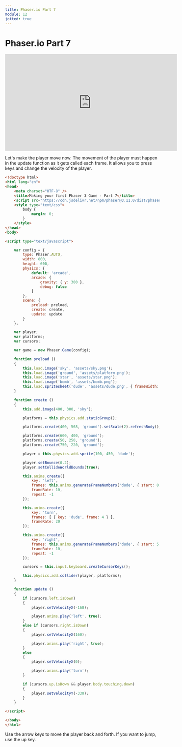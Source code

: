 ```yaml
---
title: Phaser.io Part 7
module: 12
jotted: true
---
```


# Phaser.io Part 7

<iframe width="560" height="315" src="https://www.youtube.com/embed/a5wiZ2knCTI" frameborder="0" allow="accelerometer; autoplay; encrypted-media; gyroscope; picture-in-picture" allowfullscreen></iframe>

Let's make the player move now.  The movement of the player must happen in the update function as it gets called each frame.  It allows you to press keys and change the velocity of the player.

```html
<!doctype html> 
<html lang="en"> 
<head> 
    <meta charset="UTF-8" />
    <title>Making your first Phaser 3 Game - Part 7</title>
    <script src="https://cdn.jsdelivr.net/npm/phaser@3.11.0/dist/phaser.js"></script>
    <style type="text/css">
        body {
            margin: 0;
        }
    </style>
</head>
<body>

<script type="text/javascript">

    var config = {
        type: Phaser.AUTO,
        width: 800,
        height: 600,
        physics: {
            default: 'arcade',
            arcade: {
                gravity: { y: 300 },
                debug: false
            }
        },
        scene: {
            preload: preload,
            create: create,
            update: update
        }
    };

    var player;
    var platforms;
    var cursors;

    var game = new Phaser.Game(config);

    function preload ()
    {
        this.load.image('sky', 'assets/sky.png');
        this.load.image('ground', 'assets/platform.png');
        this.load.image('star', 'assets/star.png');
        this.load.image('bomb', 'assets/bomb.png');
        this.load.spritesheet('dude', 'assets/dude.png', { frameWidth: 32, frameHeight: 48 });
    }

    function create ()
    {
        this.add.image(400, 300, 'sky');

        platforms = this.physics.add.staticGroup();

        platforms.create(400, 568, 'ground').setScale(2).refreshBody();

        platforms.create(600, 400, 'ground');
        platforms.create(50, 250, 'ground');
        platforms.create(750, 220, 'ground');

        player = this.physics.add.sprite(100, 450, 'dude');

        player.setBounce(0.2);
        player.setCollideWorldBounds(true);

        this.anims.create({
            key: 'left',
            frames: this.anims.generateFrameNumbers('dude', { start: 0, end: 3 }),
            frameRate: 10,
            repeat: -1
        });

        this.anims.create({
            key: 'turn',
            frames: [ { key: 'dude', frame: 4 } ],
            frameRate: 20
        });

        this.anims.create({
            key: 'right',
            frames: this.anims.generateFrameNumbers('dude', { start: 5, end: 8 }),
            frameRate: 10,
            repeat: -1
        });

        cursors = this.input.keyboard.createCursorKeys();

        this.physics.add.collider(player, platforms);
    }

    function update ()
    {
        if (cursors.left.isDown)
        {
            player.setVelocityX(-160);

            player.anims.play('left', true);
        }
        else if (cursors.right.isDown)
        {
            player.setVelocityX(160);

            player.anims.play('right', true);
        }
        else
        {
            player.setVelocityX(0);

            player.anims.play('turn');
        }

        if (cursors.up.isDown && player.body.touching.down)
        {
            player.setVelocityY(-330);
        }
    }

</script>

</body>
</html>
```

Use the arrow keys to move the player back and forth.  If you want to jump, use the up key.